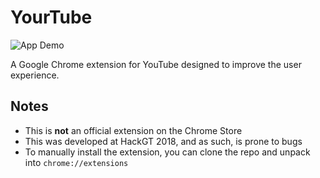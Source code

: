 # YourTube

![App Demo](./github/demo.gif)

A Google Chrome extension for YouTube designed to improve the user experience.

## Notes

- This is **not** an official extension on the Chrome Store
- This was developed at HackGT 2018, and as such, is prone to bugs
- To manually install the extension, you can clone the repo and unpack into ```chrome://extensions```

